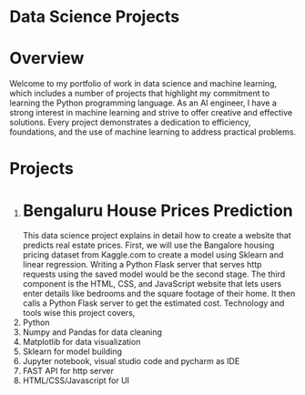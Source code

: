 # Data Science Projects
# Overview
Welcome to my portfolio of work in data science and machine learning, which includes a number of projects that highlight my commitment to learning the Python programming language. As an AI engineer, I have a strong interest in machine learning and strive to offer creative and effective solutions. Every project demonstrates a dedication to efficiency, foundations, and the use of machine learning to address practical problems.

# Projects 
1. # Bengaluru House Prices Prediction
   This data science project explains in detail how to create a website that predicts real estate prices. First, we will use the Bangalore housing pricing dataset from Kaggle.com to create a model using Sklearn and linear regression. Writing a Python Flask server that serves http requests using the saved model would be the second stage. The third component is the HTML, CSS, and JavaScript website that lets users enter details like bedrooms and the square footage of their home. It then calls a Python Flask server to get the estimated cost.
  Technology and tools wise this project covers,
1. Python
2. Numpy and Pandas for data cleaning
3. Matplotlib for data visualization
4. Sklearn for model building
5. Jupyter notebook, visual studio code and pycharm as IDE
6. FAST API for http server
7. HTML/CSS/Javascript for UI 
   
